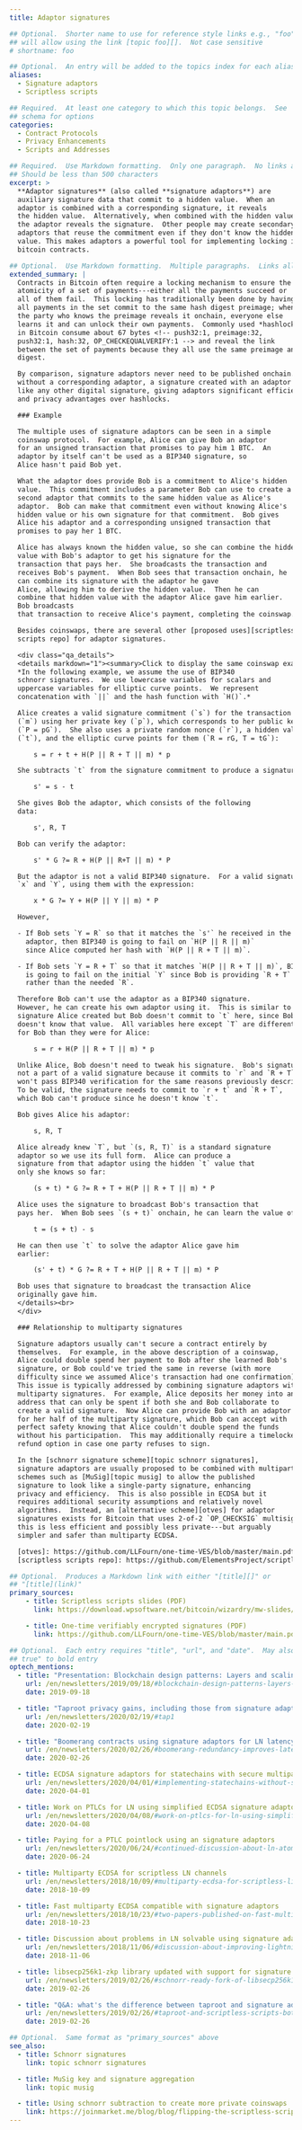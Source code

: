 ```yaml
---
title: Adaptor signatures

## Optional.  Shorter name to use for reference style links e.g., "foo"
## will allow using the link [topic foo][].  Not case sensitive
# shortname: foo

## Optional.  An entry will be added to the topics index for each alias
aliases:
  - Signature adaptors
  - Scriptless scripts

## Required.  At least one category to which this topic belongs.  See
## schema for options
categories:
  - Contract Protocols
  - Privacy Enhancements
  - Scripts and Addresses

## Required.  Use Markdown formatting.  Only one paragraph.  No links allowed.
## Should be less than 500 characters
excerpt: >
  **Adaptor signatures** (also called **signature adaptors**) are
  auxiliary signature data that commit to a hidden value.  When an
  adaptor is combined with a corresponding signature, it reveals
  the hidden value.  Alternatively, when combined with the hidden value,
  the adaptor reveals the signature.  Other people may create secondary
  adaptors that reuse the commitment even if they don't know the hidden
  value. This makes adaptors a powerful tool for implementing locking in
  bitcoin contracts.

## Optional.  Use Markdown formatting.  Multiple paragraphs.  Links allowed.
extended_summary: |
  Contracts in Bitcoin often require a locking mechanism to ensure the
  atomicity of a set of payments---either all the payments succeed or
  all of them fail.  This locking has traditionally been done by having
  all payments in the set commit to the same hash digest preimage; when
  the party who knows the preimage reveals it onchain, everyone else
  learns it and can unlock their own payments.  Commonly used *hashlocks*
  in Bitcoin consume about 67 bytes <!-- push32:1, preimage:32,
  push32:1, hash:32, OP_CHECKEQUALVERIFY:1 --> and reveal the link
  between the set of payments because they all use the same preimage and
  digest.

  By comparison, signature adaptors never need to be published onchain.   To anyone
  without a corresponding adaptor, a signature created with an adaptor looks
  like any other digital signature, giving adaptors significant efficiency
  and privacy advantages over hashlocks.

  ### Example

  The multiple uses of signature adaptors can be seen in a simple
  coinswap protocol.  For example, Alice can give Bob an adaptor
  for an unsigned transaction that promises to pay him 1 BTC.  An
  adaptor by itself can't be used as a BIP340 signature, so
  Alice hasn't paid Bob yet.

  What the adaptor does provide Bob is a commitment to Alice's hidden
  value.  This commitment includes a parameter Bob can use to create a
  second adaptor that commits to the same hidden value as Alice's
  adaptor.  Bob can make that commitment even without knowing Alice's
  hidden value or his own signature for that commitment.  Bob gives
  Alice his adaptor and a corresponding unsigned transaction that
  promises to pay her 1 BTC.

  Alice has always known the hidden value, so she can combine the hidden
  value with Bob's adaptor to get his signature for the
  transaction that pays her.  She broadcasts the transaction and
  receives Bob's payment.  When Bob sees that transaction onchain, he
  can combine its signature with the adaptor he gave
  Alice, allowing him to derive the hidden value.  Then he can
  combine that hidden value with the adaptor Alice gave him earlier.
  Bob broadcasts
  that transaction to receive Alice's payment, completing the coinswap.

  Besides coinswaps, there are several other [proposed uses][scriptless
  scripts repo] for adaptor signatures.

  <div class="qa_details">
  <details markdown="1"><summary>Click to display the same coinswap example in mathematical terms</summary>
  *In the following example, we assume the use of BIP340
  schnorr signatures.  We use lowercase variables for scalars and
  uppercase variables for elliptic curve points.  We represent
  concatenation with `||` and the hash function with `H()`.*

  Alice creates a valid signature commitment (`s`) for the transaction paying Bob
  (`m`) using her private key (`p`), which corresponds to her public key
  (`P = pG`).  She also uses a private random nonce (`r`), a hidden value
  (`t`), and the elliptic curve points for them (`R = rG, T = tG`):

      s = r + t + H(P || R + T || m) * p

  She subtracts `t` from the signature commitment to produce a signature adaptor:

      s' = s - t

  She gives Bob the adaptor, which consists of the following
  data:

      s', R, T

  Bob can verify the adaptor:

      s' * G ?= R + H(P || R+T || m) * P

  But the adaptor is not a valid BIP340 signature.  For a valid signature, BIP340 expects
  `x` and `Y`, using them with the expression:

      x * G ?= Y + H(P || Y || m) * P

  However,

  - If Bob sets `Y = R` so that it matches the `s'` he received in the
    adaptor, then BIP340 is going to fail on `H(P || R || m)`
    since Alice computed her hash with `H(P || R + T || m)`.

  - If Bob sets `Y = R + T` so that it matches `H(P || R + T || m)`, BIP340
    is going to fail on the initial `Y` since Bob is providing `R + T`
    rather than the needed `R`.

  Therefore Bob can't use the adaptor as a BIP340 signature.
  However, he can create his own adaptor using it.  This is similar to the
  signature Alice created but Bob doesn't commit to `t` here, since Bob
  doesn't know that value.  All variables here except `T` are different
  for Bob than they were for Alice:

      s = r + H(P || R + T || m) * p

  Unlike Alice, Bob doesn't need to tweak his signature.  Bob's signature commitment `s` is
  not a part of a valid signature because it commits to `r` and `R + T`, which
  won't pass BIP340 verification for the same reasons previously described.
  To be valid, the signature needs to commit to `r + t` and `R + T`,
  which Bob can't produce since he doesn't know `t`.

  Bob gives Alice his adaptor:

      s, R, T

  Alice already knew `T`, but `(s, R, T)` is a standard signature
  adaptor so we use its full form.  Alice can produce a
  signature from that adaptor using the hidden `t` value that
  only she knows so far:

      (s + t) * G ?= R + T + H(P || R + T || m) * P

  Alice uses the signature to broadcast Bob's transaction that
  pays her.  When Bob sees `(s + t)` onchain, he can learn the value of `t`:

      t = (s + t) - s

  He can then use `t` to solve the adaptor Alice gave him
  earlier:

      (s' + t) * G ?= R + T + H(P || R + T || m) * P

  Bob uses that signature to broadcast the transaction Alice
  originally gave him.
  </details><br>
  </div>

  ### Relationship to multiparty signatures

  Signature adaptors usually can't secure a contract entirely by
  themselves.  For example, in the above description of a coinswap,
  Alice could double spend her payment to Bob after she learned Bob's
  signature, or Bob could've tried the same in reverse (with more
  difficulty since we assumed Alice's transaction had one confirmation).
  This issue is typically addressed by combining signature adaptors with
  multiparty signatures.  For example, Alice deposits her money into an
  address that can only be spent if both she and Bob collaborate to
  create a valid signature.  Now Alice can provide Bob with an adaptor
  for her half of the multiparty signature, which Bob can accept with
  perfect safety knowing that Alice couldn't double spend the funds
  without his participation.  This may additionally require a timelocked
  refund option in case one party refuses to sign.

  In the [schnorr signature scheme][topic schnorr signatures],
  signature adaptors are usually proposed to be combined with multiparty signature
  schemes such as [MuSig][topic musig] to allow the published
  signature to look like a single-party signature, enhancing
  privacy and efficiency.  This is also possible in ECDSA but it
  requires additional security assumptions and relatively novel
  algorithms.  Instead, an [alternative scheme][otves] for adaptor
  signatures exists for Bitcoin that uses 2-of-2 `OP_CHECKSIG` multisig;
  this is less efficient and possibly less private---but arguably
  simpler and safer than multiparty ECDSA.

  [otves]: https://github.com/LLFourn/one-time-VES/blob/master/main.pdf
  [scriptless scripts repo]: https://github.com/ElementsProject/scriptless-scripts

## Optional.  Produces a Markdown link with either "[title][]" or
## "[title](link)"
primary_sources:
    - title: Scriptless scripts slides (PDF)
      link: https://download.wpsoftware.net/bitcoin/wizardry/mw-slides/2017-05-milan-meetup/slides.pdf

    - title: One-time verifiably encrypted signatures (PDF)
      link: https://github.com/LLFourn/one-time-VES/blob/master/main.pdf

## Optional.  Each entry requires "title", "url", and "date".  May also use "feature:
## true" to bold entry
optech_mentions:
  - title: "Presentation: Blockchain design patterns: Layers and scaling approaches"
    url: /en/newsletters/2019/09/18/#blockchain-design-patterns-layers-and-scaling-approaches
    date: 2019-09-18

  - title: "Taproot privacy gains, including those from signature adaptors"
    url: /en/newsletters/2020/02/19/#tap1
    date: 2020-02-19

  - title: "Boomerang contracts using signature adaptors for LN latency & throughput"
    url: /en/newsletters/2020/02/26/#boomerang-redundancy-improves-latency-and-throughput-in-payment-channel-networks
    date: 2020-02-26

  - title: ECDSA signature adaptors for statechains with secure multiparty computation
    url: /en/newsletters/2020/04/01/#implementing-statechains-without-schnorr-or-eltoo
    date: 2020-04-01

  - title: Work on PTLCs for LN using simplified ECDSA signature adaptors
    url: /en/newsletters/2020/04/08/#work-on-ptlcs-for-ln-using-simplified-ecdsa-adaptor-signatures
    date: 2020-04-08

  - title: Paying for a PTLC pointlock using an signature adaptors
    url: /en/newsletters/2020/06/24/#continued-discussion-about-ln-atomicity-attack
    date: 2020-06-24

  - title: Multiparty ECDSA for scriptless LN channels
    url: /en/newsletters/2018/10/09/#multiparty-ecdsa-for-scriptless-lightning-network-payment-channels
    date: 2018-10-09

  - title: Fast multiparty ECDSA compatible with signature adaptors
    url: /en/newsletters/2018/10/23/#two-papers-published-on-fast-multiparty-ecdsa
    date: 2018-10-23

  - title: Discussion about problems in LN solvable using signature adaptors
    url: /en/newsletters/2018/11/06/#discussion-about-improving-lightning-payments
    date: 2018-11-06

  - title: libsecp256k1-zkp library updated with support for signature adaptors
    url: /en/newsletters/2019/02/26/#schnorr-ready-fork-of-libsecp256k1-available
    date: 2019-02-26

  - title: "Q&A: what's the difference between taproot and signature adaptors?"
    url: /en/newsletters/2019/02/26/#taproot-and-scriptless-scripts-both-use-schnorr-but-how-are-they-different
    date: 2019-02-26

## Optional.  Same format as "primary_sources" above
see_also:
  - title: Schnorr signatures
    link: topic schnorr signatures

  - title: MuSig key and signature aggregation
    link: topic musig

  - title: Using schnorr subtraction to create more private coinswaps
    link: https://joinmarket.me/blog/blog/flipping-the-scriptless-script-on-schnorr/
---
```

